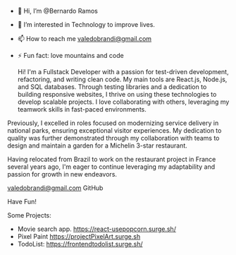- 👋 Hi, I’m @Bernardo Ramos
- 👀 I’m interested in Technology to improve lives.
- 📫 How to reach me valedobrandi@gmail.com
- ⚡ Fun fact: love mountains and code

  Hi! I'm a Fullstack Developer with a passion for test-driven development, refactoring, and writing clean code. My main tools are React.js, Node.js, and SQL databases. Through testing libraries and a dedication to building responsive websites, I thrive on using these technologies to develop scalable projects. I love collaborating with others, leveraging my teamwork skills in fast-paced environments.

Previously, I excelled in roles focused on modernizing service delivery in national parks, ensuring exceptional visitor experiences. My dedication to quality was further demonstrated through my collaboration with teams to design and maintain a garden for a Michelin 3-star restaurant.

Having relocated from Brazil to work on the restaurant project in France several years ago, I'm eager to continue leveraging my adaptability and passion for growth in new endeavors.

valedobrandi@gmail.com
GitHub

Have Fun!

Some Projects:
- Movie search app. https://react-usepopcorn.surge.sh/
- Pixel Paint  https://projectPixelArt.surge.sh
- TodoList: https://frontendtodolist.surge.sh/
